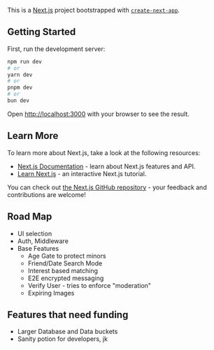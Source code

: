 This is a [Next.js](https://nextjs.org) project bootstrapped with [`create-next-app`](https://github.com/vercel/next.js/tree/canary/packages/create-next-app).

## Getting Started

First, run the development server:

```bash
npm run dev
# or
yarn dev
# or
pnpm dev
# or
bun dev
```

Open [http://localhost:3000](http://localhost:3000) with your browser to see the result.


## Learn More

To learn more about Next.js, take a look at the following resources:

- [Next.js Documentation](https://nextjs.org/docs) - learn about Next.js features and API.
- [Learn Next.js](https://nextjs.org/learn) - an interactive Next.js tutorial.

You can check out [the Next.js GitHub repository](https://github.com/vercel/next.js) - your feedback and contributions are welcome!


## Road Map

- UI selection
- Auth, Middleware
- Base Features  
    - Age Gate to protect minors 
    - Friend/Date Search Mode    
    - Interest based matching    
    - E2E encrypted messaging    
    - Verify User - tries to enforce "moderation"    
    - Expiring Images    


## Features that need funding

- Larger Database and Data buckets   
- Sanity potion for developers, jk   